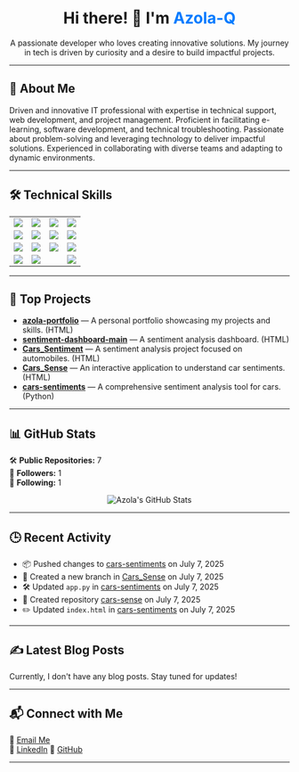 <!-- README.md -->

<div align="center">
  <h1>Hi there! 👋 I'm <span style="color:#007bff;">Azola-Q</span></h1>
  <p>A passionate developer who loves creating innovative solutions. My journey in tech is driven by curiosity and a desire to build impactful projects.</p>
</div>

---

## 📌 About Me

Driven and innovative IT professional with expertise in technical support, web development, and project management. Proficient in facilitating e-learning, software development, and technical troubleshooting. Passionate about problem-solving and leveraging technology to deliver impactful solutions. Experienced in collaborating with diverse teams and adapting to dynamic environments.

---

## 🛠️ Technical Skills

<div align="center">

<table>
  <tr>
    <td><img src="https://img.shields.io/badge/Python-007bff?style=for-the-badge&logo=python&logoColor=white"/></td>
    <td><img src="https://img.shields.io/badge/Java-007bff?style=for-the-badge&logo=java&logoColor=white"/></td>
    <td><img src="https://img.shields.io/badge/Visual%20Basics-007bff?style=for-the-badge&logo=visualstudio&logoColor=white"/></td>
    <td><img src="https://img.shields.io/badge/HTML/CSS/Bootstrap-007bff?style=for-the-badge&logo=bootstrap&logoColor=white"/></td>
  </tr>
  <tr>
    <td><img src="https://img.shields.io/badge/JavaScript-007bff?style=for-the-badge&logo=javascript&logoColor=white"/></td>
    <td><img src="https://img.shields.io/badge/Flask-007bff?style=for-the-badge&logo=flask&logoColor=white"/></td>
    <td><img src="https://img.shields.io/badge/Django-007bff?style=for-the-badge&logo=django&logoColor=white"/></td>
    <td><img src="https://img.shields.io/badge/MySQL-007bff?style=for-the-badge&logo=mysql&logoColor=white"/></td>
  </tr>
  <tr>
    <td><img src="https://img.shields.io/badge/WordPress-007bff?style=for-the-badge&logo=wordpress&logoColor=white"/></td>
    <td><img src="https://img.shields.io/badge/Streamlit-007bff?style=for-the-badge&logo=streamlit&logoColor=white"/></td>
    <td><img src="https://img.shields.io/badge/Git-007bff?style=for-the-badge&logo=git&logoColor=white"/></td>
    <td><img src="https://img.shields.io/badge/Render-007bff?style=for-the-badge&logo=render&logoColor=white"/></td>
  </tr>
  <tr>
    <td><img src="https://img.shields.io/badge/API%20Integration-007bff?style=for-the-badge"/></td>
    <td colspan="2"><img src="https://img.shields.io/badge/No--Code%20Tools(Lovable,Make,Landbot)-007bff?style=for-the-badge"/></td>
    <td><img src="https://img.shields.io/badge/AI%20APIs(Cohere,OpenAI,Hugging%20Face)-007bff?style=for-the-badge"/></td>
  </tr>
</table>

</div>

---

## 🚀 Top Projects

- [**azola-portfolio**](https://github.com/Azola-Q/azola-portfolio) — A personal portfolio showcasing my projects and skills. (HTML)  
- [**sentiment-dashboard-main**](https://github.com/Azola-Q/sentiment-dashboard-main) — A sentiment analysis dashboard. (HTML)  
- [**Cars_Sentiment**](https://github.com/Azola-Q/Cars_Sentiment) — A sentiment analysis project focused on automobiles. (HTML)  
- [**Cars_Sense**](https://github.com/Azola-Q/Cars_Sense) — An interactive application to understand car sentiments. (HTML)  
- [**cars-sentiments**](https://github.com/Azola-Q/cars-sentiments) — A comprehensive sentiment analysis tool for cars. (Python)  

---

## 📊 GitHub Stats

🛠️ **Public Repositories:** 7  
👥 **Followers:** 1  
🔄 **Following:** 1  

<p align="center">
  <img src="https://github-readme-stats.vercel.app/api?username=Azola-Q&show_icons=true&theme=radical" alt="Azola's GitHub Stats">
</p>

---

## 🕒 Recent Activity

- 📦 Pushed changes to [cars-sentiments](https://github.com/Azola-Q/cars-sentiments) on July 7, 2025  
- 🌱 Created a new branch in [Cars_Sense](https://github.com/Azola-Q/Cars_Sense) on July 7, 2025  
- 🛠️ Updated `app.py` in [cars-sentiments](https://github.com/Azola-Q/cars-sentiments) on July 7, 2025  
- 🚀 Created repository [cars-sense](https://github.com/Azola-Q/cars-sense) on July 7, 2025  
- ✏️ Updated `index.html` in [cars-sentiments](https://github.com/Azola-Q/cars-sentiments) on July 7, 2025  

---

## ✍️ Latest Blog Posts

Currently, I don't have any blog posts. Stay tuned for updates!

---

## 📬 Connect with Me

💌 [Email Me](mailto:azolaqakaqu@gmail.com)  
🔗 [LinkedIn](http://www.linkedin.com/in/azola-qakaqu-b82320234) 
🐙 [GitHub](https://github.com/Azola-Q)

---

